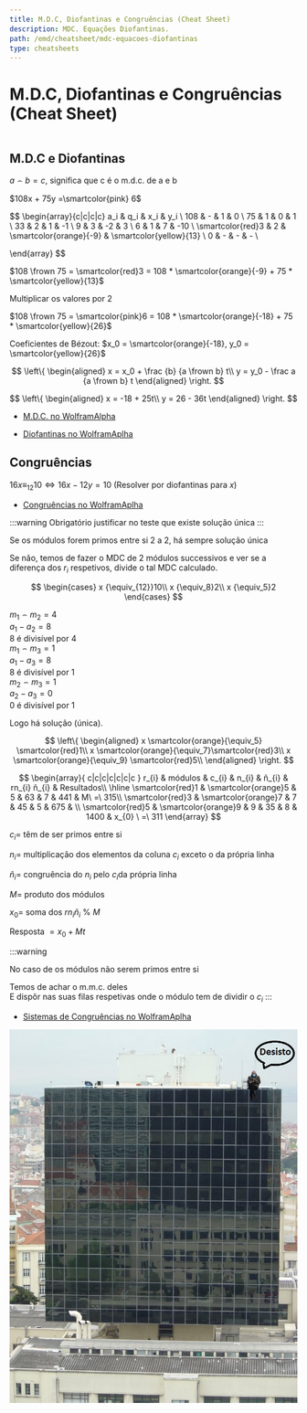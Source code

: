 ```yaml
---
title: M.D.C, Diofantinas e Congruências (Cheat Sheet)
description: MDC. Equações Diofantinas.
path: /emd/cheatsheet/mdc-equacoes-diofantinas
type: cheatsheets
---
```


# M.D.C, Diofantinas e Congruências (Cheat Sheet)

```toc

```

## M.D.C e Diofantinas

$a \frown b = c$, significa que c é o m.d.c. de a e b

$108x + 75y =\smartcolor{pink} 6$

$$
\begin{array}{c|c|c|c}
a_i & q_i & x_i & y_i \\
108 & - & 1 & 0 \\
75 & 1 & 0 & 1 \\
33 & 2 & 1 & -1 \\
9 & 3 & -2 & 3 \\
6 & 1 & 7 & -10 \\
\smartcolor{red}3 & 2 & \smartcolor{orange}{-9} & \smartcolor{yellow}{13} \\
0 & - & - & - \\

\end{array}
$$

$108 \frown 75 = \smartcolor{red}3 = 108 * \smartcolor{orange}{-9} + 75 * \smartcolor{yellow}{13}$

Multiplicar os valores por 2

$108 \frown 75 = \smartcolor{pink}6 = 108 * \smartcolor{orange}{-18} + 75 * \smartcolor{yellow}{26}$

Coeficientes de Bézout: $x_0 = \smartcolor{orange}{-18}, y_0 = \smartcolor{yellow}{26}$

$$
\left\{ \begin{aligned}
  x = x_0 + \frac {b} {a \frown b} t\\
  y = y_0 - \frac a {a \frown b} t
\end{aligned} \right.
$$

$$
\left\{ \begin{aligned}
  x = -18 + 25t\\
  y = 26 - 36t
\end{aligned} \right.
$$

- [M.D.C. no WolframAlpha](https://www.wolframalpha.com/input/?i=ExtendedGCD%5B108%2C75%5D)

- [Diofantinas no WolframAplha](https://www.wolframalpha.com/input/?i=solve+108x%2B75y+%3D+6+over+the+integers)

## Congruências

$16x {\equiv_{12}}10 \iff 16x - 12y = 10$ (Resolver por diofantinas para $x$)

- [Congruências no WolframAplha](https://www.wolframalpha.com/input/?i=%2816x+mod+29%29+%3D+27)

:::warning
Obrigatório justificar no teste que existe solução única
:::

Se os módulos forem primos entre si 2 a 2, há sempre solução única

Se não, temos de fazer o MDC de 2 módulos successivos e ver se a diferença dos $r_i$ respetivos, divide o tal MDC calculado.

$$
\begin{cases}
 x {\equiv_{12}}10\\
 x {\equiv_8}2\\
 x {\equiv_5}2
\end{cases}
$$

$m_1 \frown m_2 = 4$\
$a_1 - a_2 = 8$ \
8 é divisível por 4\
$m_1 \frown m_3 = 1$\
$a_1 - a_3 = 8$ \
8 é divisível por 1\
$m_2 \frown m_3 = 1$\
$a_2 - a_3 = 0$ \
0 é divisível por 1

Logo há solução (única).

$$
\left\{ \begin{aligned}
 x \smartcolor{orange}{\equiv_5} \smartcolor{red}1\\
 x \smartcolor{orange}{\equiv_7}\smartcolor{red}3\\
 x \smartcolor{orange}{\equiv_9} \smartcolor{red}5\\
\end{aligned} \right.
$$

$$
\begin{array}{ c|c|c|c|c|c|c }
r_{i} & módulos & c_{i} & n_{i} & ñ_{i} & rn_{i} ñ_{i} & Resultados\\
\hline
\smartcolor{red}1 & \smartcolor{orange}5 & 5 & 63 & 7 & 441 & M\ =\ 315\\
\smartcolor{red}3 & \smartcolor{orange}7 & 7 & 45 & 5 & 675 & \\
\smartcolor{red}5 & \smartcolor{orange}9 & 9 & 35 & 8 & 1400 & x_{0} \ =\ 311
\end{array}
$$

$c_i =$ têm de ser primos entre si

$n_i =$ multiplicação dos elementos da coluna $c_i$ exceto o da própria linha

$ñ_i =$ congruência do $n_i$ pelo $c_i$da própria linha

$M =$ produto dos módulos

$x_0 =$ soma dos $rn_{i} ñ_{i}$ % $M$

Resposta $= x_0 +Mt$

:::warning

No caso de os módulos não serem primos entre si

Temos de achar o m.m.c. deles\
E dispôr nas suas filas respetivas onde o módulo tem de dividir o $c_i$
:::

- [Sistemas de Congruências no WolframAplha](https://www.wolframalpha.com/input/?i=%283+x+%2B+1%29+mod+7+%3D+6%2C+x+mod+9+%3D+2%2C+%28x+-+2%29+mod+4+%3D+1)

![desISTo2](./assets/1004-q.jpeg)
